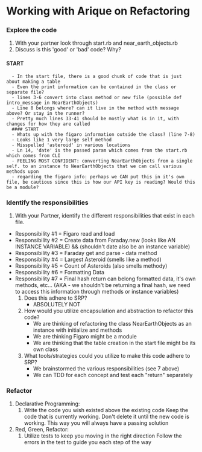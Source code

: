 # Working with Arique on Refactoring

### Explore the code
1. With your partner look through start.rb and near_earth_objects.rb
1. Discuss is this 'good' or 'bad' code? Why?
  #### START
      - In the start file, there is a good chunk of code that is just about making a table
      - Even the print information can be contained in the class or separate file?
      - lines 3-6 convert into class method or new file (possible def intro_message in NearEarthObjects)
      - Line 8 belongs where? can it live in the method with message above? Or stay in the runner?
      - Pretty much lines 33-41 should be mostly what is in it, with changes for how they are called
      #### START
      - Whats up with the figaro information outside the class? (line 7-8)
      - Looks like 1 very large self method
      - Misspelled 'asteroid' in various locations
      - Ln 14, 'date' is the passed param which comes from the start.rb which comes from CLI
      - FEELING MOST CONFIDENT: converting NearEarthObjects from a single self. to an instance fo NearEarthObjects that we can call various methods upon
      - regarding the figaro info: perhaps we CAN put this in it's own file, be cautious since this is how our API key is reading? Would this be a module?

### Identify the responsibilities
1. With your Partner, identify the different responsibilities that exist in each file.
- Responsibility #1 = Figaro read and load
- Responsibility #2 = Create data from Faraday.new (looks like AN INSTANCE VARIABLE) && (shouldn't date also be an instance variable)
- Responsibility #3 = Faraday get and parse - data method
- Responsibility #4 = Largest Asteroid (smells like a method)
- Responsibility #5 = Count of Asteroids (also smells methody)
- Responsibility #6 = Formatting Data
- Responsibility #7 = Final hash return can belong formatted data, it's own methods, etc... (AKA - we shouldn't be returning a final hash, we need to access this information through methods or instance variables)
    1. Does this adhere to SRP?
        - ABSOLUTELY NOT
    1. How would you utilize encapsulation and abstraction to refactor this code?
        - We are thinking of refactoring the class NearEarthObjects as an instance with initialize and methods
        - We are thinking Figaro might be a module
        - We are thinking that the table creation in the start file might be its own class
    1. What tools/strategies could you utilize to make this code adhere to SRP?
        - We brainstormed the various responsibilities (see 7 above)
        - We can TDD for each concept and test each "return" separately

### Refactor
1. Declarative Programming:
    1. Write the code you wish existed above the existing code
    Keep the code that is currently working. Don't delete it until the new code is working. This way you will always have a passing solution
1. Red, Green, Refactor:
    1. Utilize tests to keep you moving in the right direction
    Follow the errors in the test to guide you each step of the way

